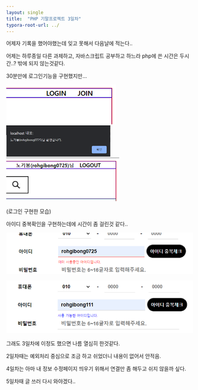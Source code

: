 ```yaml
---
layout: single
title:  "PHP 기말프로젝트 3일차"
typora-root-url: ../
---
```




어제자 기록을 했어야했는데 잊고 못해서 다음날에 적는다..

어제는 하루종일 다른 과제하고, 자바스크립트 공부하고 하느라 php에 쓴 시간은 두시간..? 밖에 되지 않는것같다.

30분만에 로그인기능을 구현했지만...

![image-20230513164709893](/images/2023-05-13-record/image-20230513164709893.png)<img src="/images/2023-05-13-record/image-20230513164737070.png" alt="image-20230513164737070" style="zoom: 50%;" /><img src="/images/2023-05-13-record/image-20230513164759072.png" alt="image-20230513164759072" style="zoom: 80%;" />

(로그인 구현한 모습)



아이디 중복확인을 구현하는데에 시간이 좀 걸린것 같다..

![image-20230513164858094](/images/2023-05-13-record/image-20230513164858094.png)

![image-20230513164908878](/images/2023-05-13-record/image-20230513164908878.png)

그래도 3일차에 이정도 했으면 나름 열심히 한것같다.

2일차때는 예외처리 중심으로 조금 하고 쉬었더니 내용이 없어서 안적음.

4일차는 아마 내 정보 수정페이지 띄우기 위해서 연결만 좀 해두고 쉬지 않을까 싶다.

5일차때 글 쓰러 다시 와야겠다..

